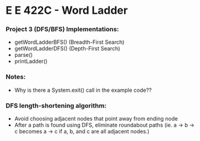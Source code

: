 # E E 422C - Word Ladder

### Project 3 (DFS/BFS) Implementations:

+ getWordLadderBFS() (Breadth-First Search)
+ getWordLadderDFS() (Depth-First Search)
+ parse()
+ printLadder()

### Notes:
+ Why is there a System.exit() call in the example code??

### DFS length-shortening algorithm:
+ Avoid choosing adjacent nodes that point away from ending node
+ After a path is found using DFS, eliminate roundabout paths (ie. a -> b -> c becomes a -> c if a, b, and c are all adjacent nodes.)

